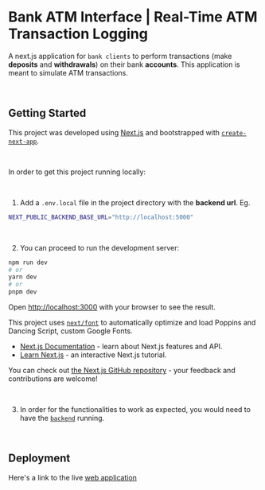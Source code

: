 # Bank ATM Interface | Real-Time ATM Transaction Logging

A next.js application for `bank clients` to perform transactions (make **deposits** and **withdrawals**) on their bank **accounts**. This application is meant to simulate ATM transactions.

<br>

## Getting Started

This project was developed using [Next.js](https://nextjs.org/) and bootstrapped with [`create-next-app`](https://github.com/vercel/next.js/tree/canary/packages/create-next-app).

<br>

In order to get this project running locally:

<br>

1. Add a `.env.local` file in the project directory with the **backend url**.
   Eg.

```bash
NEXT_PUBLIC_BACKEND_BASE_URL="http://localhost:5000"
```

<br>

2. You can proceed to run the development server:

```bash
npm run dev
# or
yarn dev
# or
pnpm dev
```

Open [http://localhost:3000](http://localhost:3000) with your browser to see the result.

This project uses [`next/font`](https://nextjs.org/docs/basic-features/font-optimization) to automatically optimize and load Poppins and Dancing Script, custom Google Fonts.

- [Next.js Documentation](https://nextjs.org/docs) - learn about Next.js features and API.
- [Learn Next.js](https://nextjs.org/learn) - an interactive Next.js tutorial.

You can check out [the Next.js GitHub repository](https://github.com/vercel/next.js/) - your feedback and contributions are welcome!

<br>

3. In order for the functionalities to work as expected, you would need to have the [`backend`](../bank-backend/README.md) running.

<br>

## Deployment

Here's a link to the live [web application](https://bank-atm-banking.vercel.app/)
